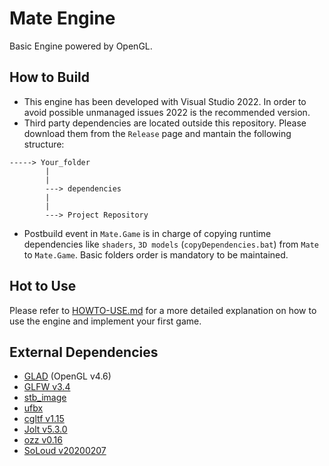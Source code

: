 # Mate Engine
Basic Engine powered by OpenGL.

## How to Build
- This engine has been developed with Visual Studio 2022. In order to avoid possible unmanaged issues 2022 is the recommended version.
- Third party dependencies are located outside this repository. Please download them from the `Release` page and mantain the following structure:
```
-----> Your_folder
        |
        |
        ---> dependencies
        |
        |
        ---> Project Repository
```
- Postbuild event in `Mate.Game` is in charge of copying runtime dependencies like `shaders`, `3D models` (`copyDependencies.bat`) from `Mate` to `Mate.Game`. Basic folders order is mandatory to be maintained.

## Hot to Use

Please refer to [HOWTO-USE.md](./Mate/HOWTO-USE.md) for a more detailed explanation on how to use the engine and implement your first game.

## External Dependencies
- [GLAD](https://glad.dav1d.de/) (OpenGL v4.6)
- [GLFW v3.4](https://github.com/glfw/glfw/releases/tag/3.4)
- [stb_image](https://github.com/nothings/stb/tree/master)
- [ufbx](https://github.com/ufbx/ufbx)
- [cgltf v1.15](https://github.com/jkuhlmann/cgltf/releases/tag/v1.15)
- [Jolt v5.3.0](https://github.com/jrouwe/JoltPhysics/releases/tag/v5.3.0)
- [ozz v0.16](https://github.com/guillaumeblanc/ozz-animation/releases/tag/0.16.0)
- [SoLoud v20200207](https://solhsa.com/soloud/downloads.html)
